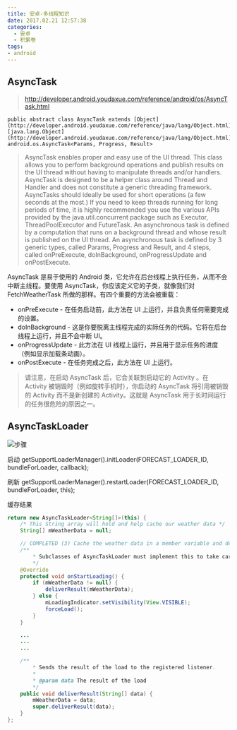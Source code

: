 ```yaml
---
title: 安卓-多线程知识
date: 2017.02.21 12:57:38
categories:
  - 安卓
  - 积累卷
tags:
- android
---
```


## AsyncTask

> <http://developer.android.youdaxue.com/reference/android/os/AsyncTask.html>

```text
public abstract class AsyncTask extends [Object](http://developer.android.youdaxue.com/reference/java/lang/Object.html) 
[java.lang.Object](http://developer.android.youdaxue.com/reference/java/lang/Object.html)
android.os.AsyncTask<Params, Progress, Result>
```

> AsyncTask enables proper and easy use of the UI thread. This class allows you to perform background operations and publish results on the UI thread without having to manipulate threads and/or handlers.
AsyncTask is designed to be a helper class around Thread and Handler and does not constitute a generic threading framework. AsyncTasks should ideally be used for short operations (a few seconds at the most.) If you need to keep threads running for long periods of time, it is highly recommended you use the various APIs provided by the java.util.concurrent package such as Executor, ThreadPoolExecutor and FutureTask.
An asynchronous task is defined by a computation that runs on a background thread and whose result is published on the UI thread. An asynchronous task is defined by 3 generic types, called Params, Progress and Result, and 4 steps, called onPreExecute, doInBackground, onProgressUpdate and onPostExecute.

AsyncTask 是易于使用的 Android 类，它允许在后台线程上执行任务，从而不会中断主线程。要使用 AsyncTask，你应该定义它的子类，就像我们对 FetchWeatherTask 所做的那样。有四个重要的方法会被重载：

* onPreExecute - 在任务启动前，此方法在 UI 上运行，并且负责任何需要完成的设置。
* doInBackground - 这是你要脱离主线程完成的实际任务的代码。它将在后台线程上运行，并且不会中断 UI。
* onProgressUpdate - 此方法在 UI 线程上运行，并且用于显示任务的进度（例如显示加载条动画）。
* onPostExecute - 在任务完成之后，此方法在 UI 上运行。

> 请注意，在启动 AsyncTask 后，它会关联到启动它的 Activity 。在 Activity 被销毁时（例如旋转手机时），你启动的 AsyncTask 将引用被销毁的 Activity 而不是新创建的 Activity。这就是 AsyncTask 用于长时间运行的任务很危险的原因之一。

## AsyncTaskLoader

![步骤](/images/安卓-积累卷/安卓-多线程知识/1.png)

启动
getSupportLoaderManager().initLoader(FORECAST_LOADER_ID, bundleForLoader, callback);

刷新
getSupportLoaderManager().restartLoader(FORECAST_LOADER_ID, bundleForLoader, this);

缓存结果

```java
return new AsyncTaskLoader<String[]>(this) {
    /* This String array will hold and help cache our weather data */
    String[] mWeatherData = null;

    // COMPLETED (3) Cache the weather data in a member variable and deliver it in onStartLoading.
    /**
        * Subclasses of AsyncTaskLoader must implement this to take care of loading their data.
        */
    @Override
    protected void onStartLoading() {
        if (mWeatherData != null) {
            deliverResult(mWeatherData);
        } else {
            mLoadingIndicator.setVisibility(View.VISIBLE);
            forceLoad();
        }
    }

    ...
    ...
    ...

    /**
        * Sends the result of the load to the registered listener.
        *
        * @param data The result of the load
        */
    public void deliverResult(String[] data) {
        mWeatherData = data;
        super.deliverResult(data);
    }
};
```

